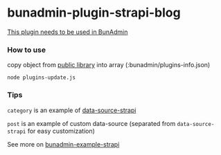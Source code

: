 # bunadmin-plugin-strapi-blog
[This plugin needs to be used in BunAdmin](https://github.com/bunred/bunadmin)

### How to use

copy object from [public library](https://github.com/bunred/bunadmin-plugins/blob/master/navigation/blog/bunred/bunadmin-plugin-strapi-blog.json) into array (:bunadmin/plugins-info.json)
```
node plugins-update.js
```

### Tips
`category` is an example of [data-source-strapi](https://github.com/bunred/bunadmin-plugin-data-source-strapi)

`post` is an example of custom data-source (separated from `data-source-strapi` for easy customization)

See more on [bunadmin-example-strapi](https://github.com/bunred/bunadmin-example-strapi)
